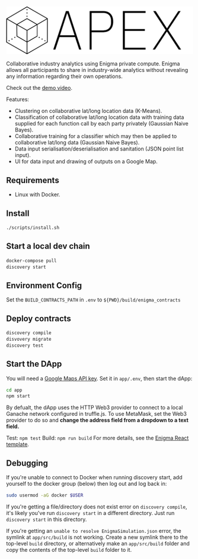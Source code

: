 ![APEX](./docs/ca_logo.png)

Collaborative industry analytics using Enigma private compute. Enigma allows all participants to share in industry-wide analytics without revealing any information regarding their own operations.

Check out the [demo video](https://www.youtube.com/watch?v=mrdCvnSCE7Q).

Features:

- Clustering on collaborative lat/long location data (K-Means).
- Classification of collaborative lat/long location data with training data supplied for each function call by each party privately (Gaussian Naive Bayes).
- Collaborative training for a classifier which may then be applied to collaborative lat/long data (Gaussian Naive Bayes).
- Data input serialisation/deserialisation and sanitation (JSON point list input).
- UI for data input and drawing of outputs on a Google Map.

## Requirements

- Linux with Docker.

## Install

```sh
./scripts/install.sh
```

## Start a local dev chain

```sh
docker-compose pull
discovery start
```

## Environment Config

Set the `BUILD_CONTRACTS_PATH` in `.env` to `${PWD}/build/enigma_contracts`

## Deploy contracts

```sh
discovery compile
disvovery migrate
discovery test
```

## Start the DApp

You will need a [Google Maps API key](https://developers.google.com/maps/documentation/javascript/get-api-key). Set it in `app/.env`, then start the dApp:

```sh
cd app
npm start
```

By defualt, the dApp uses the HTTP Web3 provider to connect to a local Ganache network configured in truffle.js. To use MetaMask, set the Web3 provider to do so and **change the address field from a dropdown to a text field.**

Test: `npm test`
Build: `npm run build`
For more details, see the [Enigma React template](https://github.com/enigmampc/discovery-template-dapp).

## Debugging

If you're unable to connect to Docker when running discovery start, add yourself to the docker group (below) then log out and log back in:

```sh
sudo usermod -aG docker $USER
```

If you're getting a file/directory does not exist error on `discovery compile`, it's likely you've run `discovery start` in a different directory. Just run `discovery start` in this directory.

If you're getting an `unable to resolve EnigmaSimulation.json` error, the symlink at `app/src/build` is not working. Create a new symlink there to the top-level `build` directory, or alternatively make an `app/src/build` folder and copy the contents of the top-level `build` folder to it.
